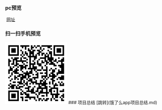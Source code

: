 ### pc预览
  [网址](https://davidlin88.github.io/vue-ele/)<br/>
### 扫一扫手机预览
<img src="./static/二维码.svg" width="200px"/>
### 项目总结
[跳转](饿了么app项目总结.md)
